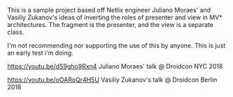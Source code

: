 This is a sample project based off Netlix engineer Juliano Moraes' and Vasiliy Zukanov's ideas of inverting the roles of presenter and view in MV* architectures. The fragment is the presenter, and the view is a separate class.

I'm not recommending nor supporting the use of this by anyone. This is just an early test i'm doing.

https://youtu.be/dS9gho9Rxn4 Juliano Moraes' talk @ Droidcon NYC 2018

https://youtu.be/oOARoQr4H5U Vasiliy Zukanov's talk @ Droidcon Berlin 2018
